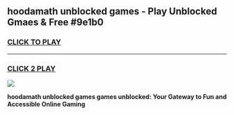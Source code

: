 
## hoodamath unblocked games - Play Unblocked Gmaes & Free #9e1b0
<h3>
<a href="https://premium.freeplayer.one?title=hoodamath_unblocked_games&ref=03M">CLICK TO PLAY</a></h3>
<hr>

<h3>
<a href="https://premium.freeplayer.one?title=hoodamath_unblocked_games&ref=03M">CLICK 2 PLAY</a>
  
</h3>

<a href="https://premium.freeplayer.one?title=hoodamath_unblocked_games&ref=03M"><img src="https://clearcache.store/games.png"></a>


**hoodamath unblocked games games unblocked: Your Gateway to Fun and Accessible Online Gaming**
